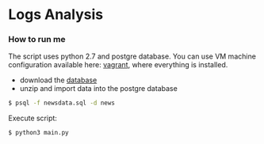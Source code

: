 # Logs Analysis
### How to run me
The script uses python 2.7 and postgre database. You can use VM machine configuration available here: [vagrant](https://s3.amazonaws.com/video.udacity-data.com/topher/2018/April/5acfbfa3_fsnd-virtual-machine/fsnd-virtual-machine.zip), where everything is installed.

- download the [database](https://d17h27t6h515a5.cloudfront.net/topher/2016/August/57b5f748_newsdata/newsdata.zip)
- unzip and import data into the postgre database
```sh
$ psql -f newsdata.sql -d news
```
Execute script:
```sh
$ python3 main.py
```
